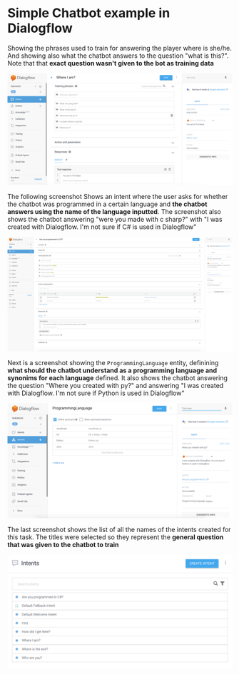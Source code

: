# Simple Chatbot example in Dialogflow

Showing the phrases used to train for answering the player where is she/he. And
showing also what the chatbot answers to the question "what is this?". Note that
that __exact question wasn't given to the bot as training data__

![SimpleExample.png](docs/assets/SimpleExample.png)

The following screenshot Shows an intent where the user asks for whether the
chatbot was programmed in a certain language and __the chatbot answers using the
name of the language inputted__. The screenshot also shows the chatbot answering
"were you made with c sharp?" with "I was created with Dialogflow. I'm not sure
if C# is used in Dialogflow"

![Parameters.png](docs/assets/Parameters.png)

Next is a screenshot showing the `ProgrammingLanguage` entity, definining __what
should the chatbot understand as a programming language and synonims for each
language__ defined. It also shows the chatbot answering the question "Where you
created with py?" and answering "I was created with Dialogflow. I'm not sure if
Python is used in Dialogflow"

![CategoryAndSynonims.png](docs/assets/CategoryAndSynonims.png)

The last screenshot shows the list of all the names of the intents created for
this task. The titles were selected so they represent the __general question
that was given to the chatbot to train__

![AllIntents.png](docs/assets/AllIntents.png)
